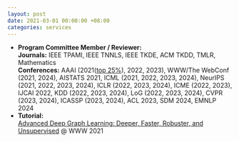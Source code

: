 ```yaml
---
layout: post
date: 2021-03-01 00:00:00 +08:00
categories: services
---
```

* **Program Committee Member / Reviewer:**  
**Journals:** IEEE TPAMI, IEEE TNNLS, IEEE TKDE, ACM TKDD, TMLR, Mathematics  
**Conferences:** AAAI (2021(<a href="https://aaai.org/Conferences/AAAI-21/wp-content/uploads/2021/05/AAAI-21-Program-Committee.pdf">top 25%</a>), 2022, 2023), WWW/The WebConf (2021, 2024), AISTATS 2021, ICML (2021, 2022, 2023, 2024), NeurIPS (2021, 2022, 2023, 2024), ICLR (2022, 2023, 2024), ICME (2022, 2023), IJCAI 2022, KDD (2022, 2023, 2024), LoG (2022, 2023, 2024), CVPR (2023, 2024), ICASSP (2023, 2024), ACL 2023, SDM 2024, EMNLP 2024
* **Tutorial:**  
<a href="https://ai.tencent.com/ailab/ml/WWW-Deep-Graph-Learning.html">Advanced Deep Graph Learning: Deeper, Faster, Robuster, and Unsupervised</a> @ WWW 2021
